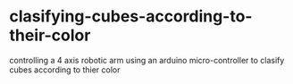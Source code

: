 # clasifying-cubes-according-to-their-color
controlling a 4 axis robotic arm using an arduino micro-controller to clasify cubes according to thier color 
